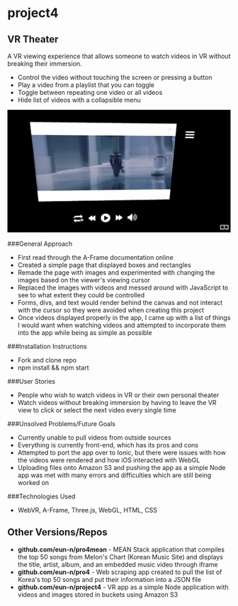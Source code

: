 # project4

VR Theater
-------------
A VR viewing experience that allows someone to watch videos in VR without breaking their immersion.

* Control the video without touching the screen or pressing a button
* Play a video from a playlist that you can toggle
* Toggle between repeating one video or all videos
* Hide list of videos with a collapsible menu

![Alt text](screenshot.png "Screenshot")

###General Approach
 * First read through the A-Frame documentation online
 * Created a simple page that displayed boxes and rectangles
 * Remade the page with images and experimented with changing the images based on the viewer's viewing cursor
 * Replaced the images with videos and messed around with JavaScript to see to what extent they could be controlled
 * Forms, divs, and text would render behind the canvas and not interact with the cursor so they were avoided when creating this project
 * Once videos displayed properly in the app, I came up with a list of things I would want when watching videos and attempted to incorporate them into the app while being as simple as possible

###Installation Instructions
* Fork and clone repo
* npm install && npm start

###User Stories
* People who wish to watch videos in VR or their own personal theater
* Watch videos without breaking immersion by having to leave the VR view to click or select the next video every single time


###Unsolved Problems/Future Goals
* Currently unable to pull videos from outside sources
* Everything is currently front-end, which has its pros and cons
* Attempted to port the app over to Ionic, but there were issues with how the videos were rendered and how iOS interacted with WebGL
* Uploading files onto Amazon S3 and pushing the app as a simple Node app was met with many errors and difficulties which are still being worked on

###Technologies Used
 * WebVR, A-Frame, Three.js, WebGL, HTML, CSS

Other Versions/Repos
---------
* **github.com/eun-n/pro4mean** - MEAN Stack application that compiles the top 50 songs from Melon's Chart (Korean Music Site) and displays the title, artist, album, and an embedded music video through iframe
* **github.com/eun-n/pro4** - Web scraping app created to pull the list of Korea's top 50 songs and put their information into a JSON file
* **github.com/eun-n/project4** - VR app as a simple Node application with videos and images stored in buckets using Amazon S3
